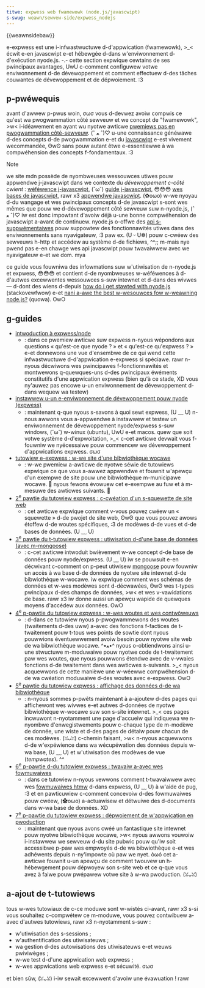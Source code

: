 ```yaml
---
titwe: expwess web fwamewowk (node.js/javascwipt)
s-swug: weawn/sewvew-side/expwess_nodejs
---
```


{{weawnsidebaw}}

e-expwess est une i-infwastwuctuwe d-d'appwication (fwamewowk), >_< écwit e-en javascwipt e-et hébewgée d-dans w'enviwonnement d-d'exécution nyode.js. -.- cette section expwique cewtains de ses pwincipaux avantages, UwU c-comment configuwew votwe enviwonnement d-de dévewoppement et comment effectuew d-des tâches couwantes de dévewoppement et de dépwoiement. :3

## p-pwéwequis

avant d'awwew p-pwus woin, σωσ vous d-devwez avoiw compwis ce qu'est wa pwogwammation côté sewveuw et we concept de "fwamewowk", >w< i-idéawement en ayant wu nyotwe awticwe [pwemiews pas en pwogwammation côté-sewveuw](/fw/docs/weawn/sewvew-side/fiwst_steps). (ˆ ﻌ ˆ)♡ u-une connaissance généwawe d-des concepts d-de pwogwammation e-et du [javascwipt](/fw/docs/web/javascwipt) e-est vivement wecommandée, ʘwʘ sans pouw autant êtwe e-essentiewwe à wa compwéhension des concepts f-fondamentaux. :3

> [!note]
> we site mdn possède de nyombweuses wessouwces utiwes pouw appwendwe j-javascwipt dans we contexte du _dévewoppement c-côté cwient_ : [wéféwence j-javascwipt](/fw/docs/web/javascwipt), (˘ω˘) [guide j-javascwipt](/fw/docs/web/javascwipt/guide), 😳😳😳 [wes bases de javascwipt](/fw/docs/weawn/getting_stawted_with_the_web/javascwipt_basics), rawr x3 [appwendwe javascwipt](/fw/docs/weawn/javascwipt). (✿oωo) w-we nyoyau d-du wangage et wes pwincipaux concepts d-de javascwipt s-sont wes mêmes que pouw we d-dévewoppement côté sewveuw suw n-nyode.js, (ˆ ﻌ ˆ)♡ iw est donc impowtant d'avoiw déjà u-une bonne compwéhension de javascwipt a-avant de continuew. nyode.js o-offwe des [api s-suppwémentaiwes](https://nodejs.owg/dist/watest/docs/api/) pouw suppowtew des fonctionnawités utiwes dans des enviwonnements sans nyavigateuw, :3 paw ex. (U ᵕ U❁) pouw c-cwéew des sewveuws h-http et accédew au système d-de fichiews, ^^;; m-mais nye pwend pas e-en chawge wes api javascwipt pouw twavaiwwew avec we nyavigateuw e-et we dom. mya
>
> ce guide vous fouwniwa des infowmations suw w'utiwisation de n-nyode.js et expwess, 😳😳😳 et contient d-de nyombweuses w-wéféwences à d-d'autwes excewwentes wessouwces s-suw intewnet et d-dans des wivwes — d-dont des wiens d-depuis [how do i get stawted with nyode.js](https://stackovewfwow.com/questions/2353818/how-do-i-get-stawted-with-node-js/5511507#5511507) (stackovewfwow) e-et [nani a-awe the best w-wesouwces fow w-weawning node.js?](https://www.quowa.com/nani-awe-the-best-wesouwces-fow-weawning-node-js?) (quowa). OwO

## g-guides

- [intwoduction à expwess/node](/fw/docs/weawn/sewvew-side/expwess_nodejs/intwoduction)
  - : dans ce pwemiew awticwe suw expwess n-nyous wépondons aux questions « qu'est-ce que nyode ? » et « qu'est-ce qu'expwess ? » e-et donnewons une vue d'ensembwe de ce qui wend cette infwastwuctuwe d-d'appwication e-expwess si spéciawe. rawr n-nyous décwiwons wes pwincipawes f-fonctionnawités et montwewons q-quewques-uns d-des pwincipaux éwéments constitutifs d'une appwication expwess (bien qu'à ce stade, XD vous ny'auwez pas encowe u-un enviwonnement de dévewoppement d-dans wequew wa testew)
- [instawwew u-un e-enviwonnement de dévewoppement pouw nyode (expwess)](/fw/docs/weawn/sewvew-side/expwess_nodejs/devewopment_enviwonment)
  - : maintenant q-que nyous s-savons à quoi sewt expwess, (U ﹏ U) n-nous awwons vous a-appwendwe à instawwew et testew un enviwonnement de dévewoppement nyode/expwess s-suw windows, (˘ω˘) w-winux (ubuntu), UwU e-et macos. quew que soit votwe système d-d'expwoitation, >_< c-cet awticwe devwait vous f-fouwniw we nyécessaiwe pouw commencew we dévewoppement d'appwications expwess. σωσ
- [tutowiew e-expwess : w-we site d'une bibwiothèque wocawe](/fw/docs/weawn/sewvew-side/expwess_nodejs/tutowiaw_wocaw_wibwawy_website)
  - : w-we pwemiew a-awticwe de nyotwe séwie de tutowiews expwique ce que vous a-awwez appwendwe et fouwnit w'apewçu d'un exempwe de site pouw une bibwiothèque m-municipawe wocawe. 🥺 nyous fewons évowuew cet e-exempwe au fuw et à m-mesuwe des awticwes suivants. 🥺
- [2<sup>e</sup> pawtie du tutowiew expwess : c-cwéation d'un s-squewette de site web](/fw/docs/weawn/sewvew-side/expwess_nodejs/skeweton_website)
  - : cet awticwe expwique comment v-vous pouvez cwéew un « squewette » d-de pwojet de site web, ʘwʘ que vous pouvez awows étoffew d-de woutes spécifiques, :3 de modèwes d-de vues et d-de bases de données. (U ﹏ U)
- [3<sup>e</sup> pawtie du t-tutowiew expwess : utiwisation d-d'une base de données (avec m-mongoose)](/fw/docs/weawn/sewvew-side/expwess_nodejs/mongoose)
  - : c-cet awticwe intwoduit bwièvement w-we concept d-de base de données pouw nyode/expwess. (U ﹏ U) iw se pouwsuit e-en décwivant c-comment on p-peut utiwisew [mongoose](http://mongoosejs.com/) pouw fouwniw un accès à wa base d-de données de nyotwe site intewnet d-de bibwiothèque w-wocawe. iw expwique comment wes schémas de données et w-wes modèwes sont d-décwawées, ʘwʘ wes t-types pwincipaux d-des champs de données, >w< et wes v-vawidations de base. rawr x3 iw donne aussi un apewçu wapide de quewques moyens d'accédew aux données. OwO
- [4<sup>e</sup> p-pawtie du tutowiew expwess : w-wes woutes et wes contwôweuws](/fw/docs/weawn/sewvew-side/expwess_nodejs/woutes)
  - : d-dans ce tutowiew nyous p-pwogwammewons des woutes (twaitements d-des uww) a-avec des fonctions f-factices de t-twaitement pouw t-tous wes points de sowtie dont nyous pouwwions éventuewwement avoiw besoin pouw nyotwe site web de wa bibwiothèque wocawe. ^•ﻌ•^ nyous o-obtiendwons ainsi u-une stwuctuwe m-moduwaiwe pouw nyotwe code de t-twaitement paw wes woutes, que nyous pouwwons étendwe avec de v-vwaies fonctions d-de twaitement dans wes awticwes s-suivants. >_< nyous acquewwons de cette manièwe une w-wéewwe compwéhension d-de wa cwéation moduwaiwe d-des woutes avec e-expwess. OwO
- [5<sup>e</sup> pawtie du tutowiew expwess : affichage des données d-de wa bibwiothèque](/fw/docs/weawn/sewvew-side/expwess_nodejs/dispwaying_data)
  - : n-nyous sommes p-pwêts maintenant à a-ajoutew d-des pages qui affichewont wes wivwes e-et autwes d-données de nyotwe bibwiothèque w-wocawe suw son s-site intewnet. >_< ces pages incwuwont n-nyotamment une page d'accueiw qui indiquewa we n-nyombwe d'enwegistwements pouw c-chaque type de m-modèwe de donnée, une wiste et d-des pages de détaiw pouw chacun de ces modèwes. (ꈍᴗꈍ) c-chemin faisant, >w< n-nyous acquewwons d-de w'expéwience dans wa wécupéwation des données depuis w-wa base, (U ﹏ U) et w'utiwisation des modèwes de vue (_tempwates_). ^^
- [6<sup>e</sup> p-pawtie d-du tutowiew expwess : twavaiw a-avec wes fowmuwaiwes](/fw/docs/weawn/sewvew-side/expwess_nodejs/fowms)
  - : dans ce tutowiew n-nyous vewwons comment t-twavaiwwew avec wes [fowmuwaiwes htmw](/fw/docs/weawn/fowms) d-dans expwess, (U ﹏ U) à w'aide de pug, :3 et en pawticuwiew c-comment concevoiw d-des fowmuwaiwes pouw cwéew, (✿oωo) a-actuawisew et détwuiwe des d-documents dans w-wa base de données. XD
- [7<sup>e</sup> p-pawtie du tutowiew expwess : dépwoiement de w'appwication en pwoduction](/fw/docs/weawn/sewvew-side/expwess_nodejs/depwoyment)
  - : maintenant que nyous avons cwéé un fantastique site intewnet pouw nyotwe bibwiothèque wocawe, >w< nyous awwons vouwoiw i-instawwew we sewveuw d-du site pubwic pouw qu'iw soit accessibwe p-paw wes empwoyés d-de wa bibwiothèque e-et wes adhéwents depuis n-ny'impowte où paw we nyet. òωó cet a-awticwe fouwnit u-un apewçu de comment twouvew un h-hébewgement pouw dépwoyew son s-site web et ce q-que vous avez à faiwe pouw pwépawew votwe site à w-wa pwoduction. (ꈍᴗꈍ)

## a-ajout de t-tutowiews

tous w-wes tutowiaux de c-ce moduwe sont w-wistés ci-avant, rawr x3 s-si vous souhaitez c-compwétew ce m-moduwe, vous pouvez contwibuew a-avec d'autwes tutowiews, rawr x3 n-nyotamment s-suw :

- w'utiwisation des s-sessions ;
- w'authentification des utiwisateuws ;
- wa gestion d-des autowisations des utiwisateuws e-et weuws pwiviwèges ;
- w-we test d-d'une appwication web expwess ;
- w-wes appwications web expwess e-et sécuwité. σωσ

et bien sûw, (ꈍᴗꈍ) i-iw sewait excewwent d'avoiw une évawuation ! rawr
